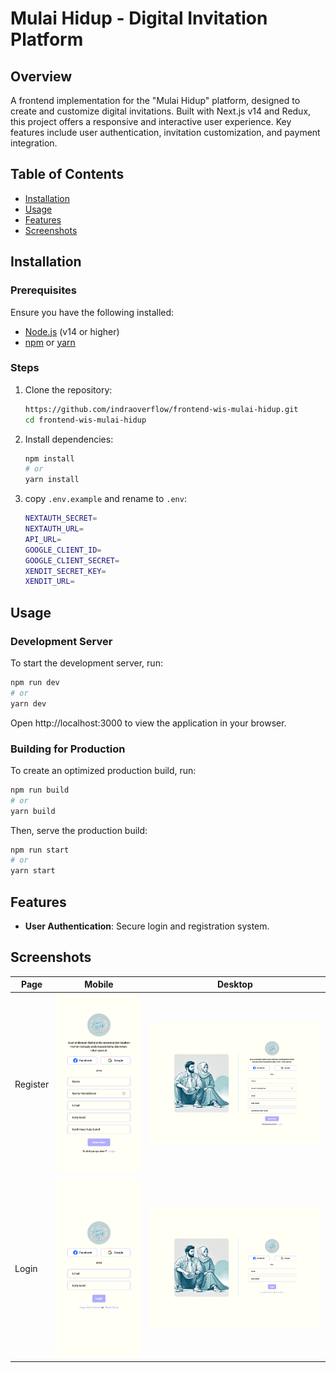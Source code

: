 # Mulai Hidup - Digital Invitation Platform

## Overview

A frontend implementation for the "Mulai Hidup" platform, designed to create and customize digital invitations. Built with Next.js v14 and Redux, this project offers a responsive and interactive user experience. Key features include user authentication, invitation customization, and payment integration.

## Table of Contents

- [Installation](#installation)
- [Usage](#usage)
- [Features](#features)
- [Screenshots](#screenshots)

## Installation

### Prerequisites

Ensure you have the following installed:

- [Node.js](https://nodejs.org/) (v14 or higher)
- [npm](https://www.npmjs.com/) or [yarn](https://yarnpkg.com/)

### Steps

1. Clone the repository:

   ```bash
   https://github.com/indraoverflow/frontend-wis-mulai-hidup.git
   cd frontend-wis-mulai-hidup
   ```

2. Install dependencies:

   ```bash
   npm install
   # or
   yarn install
   ```

3. copy `.env.example` and rename to `.env`:

   ```bash
   NEXTAUTH_SECRET=
   NEXTAUTH_URL=
   API_URL=
   GOOGLE_CLIENT_ID=
   GOOGLE_CLIENT_SECRET=
   XENDIT_SECRET_KEY=
   XENDIT_URL=
   ```

## Usage

### Development Server

To start the development server, run:

```bash
npm run dev
# or
yarn dev
```

Open http://localhost:3000 to view the application in your browser.

### Building for Production

To create an optimized production build, run:

```bash
npm run build
# or
yarn build
```

Then, serve the production build:

```bash
npm run start
# or
yarn start
```

## Features

- **User Authentication**: Secure login and registration system.

## Screenshots

| Page     | Mobile                                                | Desktop                                                |
| -------- | ----------------------------------------------------- | ------------------------------------------------------ |
| Register | ![Register](./public/images/docs/register-mobile.png) | ![Register](./public/images/docs/register-desktop.png) |
| Login    | ![Login](./public/images/docs/login-mobile.png)       | ![Login](./public/images/docs/login-desktop.png)       |

<!--
![Home Page](url-to-image)
![Invitation Customization](url-to-image)
-->
